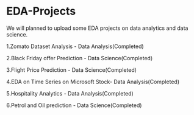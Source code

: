 # EDA-Projects

We will planned to upload some  EDA projects on data analytics and data science.

1.Zomato Dataset Analysis - Data Analysis(Completed) 

2.Black Friday offer Prediction - Data Science(Completed)

3.Flight Price Prediction - Data Science(Completed)

4.EDA on Time Series on Microsoft Stock- Data Analysis(Completed)

5.Hospitality Analytics - Data Analysis(Completed)

6.Petrol and Oil prediction - Data Science(Completed)

